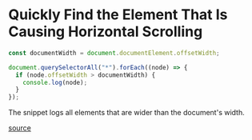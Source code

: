 # Quickly Find the Element That Is Causing Horizontal Scrolling

```js
const documentWidth = document.documentElement.offsetWidth;

document.querySelectorAll("*").forEach((node) => {
  if (node.offsetWidth > documentWidth) {
    console.log(node);
  }
});
```

The snippet logs all elements that are wider than the document's width.

[source](https://pham.codes/blog/quickly-find-what-is-causing-horizontal-scrolling)
